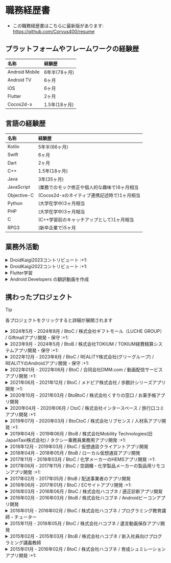 <!-- ---
stylesheet: https://cdnjs.cloudflare.com/ajax/libs/github-markdown-css/2.10.0/github-markdown.min.css
body_class: markdown-body
css: |-
  .page-break { page-break-after: always; }
  .markdown-body { font-size: 11px; }
  .markdown-body pre > code { white-space: pre-wrap; }
--- -->

# 職務経歴書

- この職務経歴書はこちらに最新版があります: https://github.com/Corvus400/resume

## プラットフォームやフレームワークの経験歴

|      名称      | 経験歴        |
|:---------------|:-----------|
| Android Mobile | 6年半(78ヶ月)  |
| Android TV     | 6ヶ月        |
| iOS            | 6ヶ月        |
| Flutter        | 2ヶ月        |
| Cocos2d-x      | 1.5年(18ヶ月) |

## 言語の経験歴

|     名称    | 経験歴                          |
|:------------|:-----------------------------|
| Kotlin      | 5年半(66ヶ月)                    |
| Swift       | 6ヶ月                          |
| Dart        | 2ヶ月                          |
| C++         | 1.5年(18ヶ月)                   |
| Java        | 3年(35ヶ月)                     |
| JavaScript  | (業務でのモック修正や個人的な趣味で)6ヶ月相当     |
| Objective-C | (Cocos2d-xのネイティブ連携記述時で)1ヶ月相当 |
| Python      | (大学在学中)3ヶ月相当                 |
| PHP         | (大学在学中)3ヶ月相当                 |
| C           | (C++学習前のキャッチアップとして)1ヶ月相当     |
| RPG3        | (新卒企業で)5ヶ月                   |

<div class="page-break"></div>

## 業務外活動

<!-- <details open><summary>DroidKaigi2023コントリビュート</summary> -->
<details><summary>DroidKaigi2023コントリビュート :+1: </summary>

- 8/14のリポジトリ公開から9/13までの30日間コントリビュートしました
- 結果と貢献を通じて何を学んだかは[Zenn](https://zenn.dev/todayama_r/articles/404e358eaac1f1)に纏めておりますのでそちらをご覧ください
- 今年も前年同様[Welcome Talkにてオーガナイザーの方々と並ぶ形でご紹介頂きました](https://x.com/Todayama_R/status/1702496851340193816?s=20)
- 今年は去年より貢献順位が一つ上がり[Takahiromさんに並ぶ二位の位置を占めることが出来ました](https://twitter.com/Todayama_R/status/1702496604190847010)

</details>

<!-- <details open><summary>DroidKaigi2022コントリビュート</summary> -->
<details><summary>DroidKaigi2022コントリビュート :+1: </summary>

- 9/6のリポジトリ公開から10/2までの26日間で[大小様々なPRを38個](https://github.com/DroidKaigi/conference-app-2022/pulls?q=is%3Apr+author%3ACorvus400+)作成
  - その内2個にリポジトリオーナーの[takahirom](https://github.com/takahirom)さんより[awesomeタグ](https://github.com/DroidKaigi/conference-app-2022/pulls?q=is%3Apr+author%3ACorvus400+is%3Aclosed+label%3Aawesome)を頂きました
- [Issueも16個消化し内5個がhigh priorityのもの](https://github.com/DroidKaigi/conference-app-2022/issues?q=is%3Aissue+assignee%3ACorvus400)でした
- [DroidKaigi2022 Day1 の Welcome Talk　にてオーガナイザーの方々と並ぶ形でご紹介頂きました](https://www.youtube.com/watch?v=P8BZw_yCokc&t=5327s)

![Insights](images/Insights.png)

</details>

<!-- <details open><summary>Flutter学習</summary> -->
<details><summary>Flutter学習</summary>

- [Flutter for Android developers](https://docs.flutter.dev/get-started/flutter-for/android-devs), [Flutter Layout Cheat Sheet](https://medium.com/flutter-community/flutter-layout-cheat-sheet-5363348d037e), [Flutter Gallery](https://gallery.flutter.dev/#/) の内容を踏まえて学習
  - https://github.com/Corvus400/my-flutter-cook-book-animation-app
  - https://github.com/Corvus400/my-flutter-for-android-developers-app
  - https://github.com/Corvus400/my_flutter_layout_cheat_seat_app
  - https://github.com/Corvus400/my_flutter_animation_tutorial_app
  - https://github.com/Corvus400/my-flutter-cook-book-effects-app

</details>

<!-- <details open><summary>Android Developers の翻訳動画を作成</summary> -->
<details><summary>Android Developers の翻訳動画を作成</summary>

- 参画先のキャッチアップ時間で話題として提供 https://zenn.dev/todayama_r

</details>

<div class="page-break"></div>

## 携わったプロジェクト

> [!TIP]
> 各プロジェクトをクリックすると詳細が展開されます

<!-- <details open><summary>2024年5月 - 2024年8月 / BtoC / 株式会社ギフトモール（LUCHE GROUP） / Giftmallアプリ開発・保守 :+1: </summary> -->
<details><summary>2024年5月 - 2024年8月 / BtoC / 株式会社ギフトモール（LUCHE GROUP） / Giftmallアプリ開発・保守 :+1: </summary>

# 触れた技術スタック

- Kotlin, Jetpack Compose, Android, RESTAPI, Kotlin Coroutine, RxJava, MVVM, Dagger Hilt, MockK, Kotest, firebase

# 概要
- ストアは[此方](https://play.google.com/store/apps/details?id=jp.co.giftmall)
- マルチモジュール構成を取っておりapp/feature/cross_domain/repository等から成る
- WebViewとNativeの混合構成

# 担当

- GiftmallAndroidアプリのABテスト対応・保守を主に実施
- チーム人数は3人

# 課題

- プロパーのAndroidエンジニアが1人で手が足りておらずABテスト対応などが人数が多いiOS側と比べ対応が間に合っていない
- ABテスト対応後のコードの消し忘れなどで使われなくなったコードが多数残ったままになっている

# 取り組み

- Jetpack Composeで構成された画面のABテスト対応を主に実施
- ABテスト対応で触った箇所でどこからも参照されていないコードをボーイスカウト・ルールに則り削除
  - 削除が必要な行数が多い場合はタスクを作成し別PRで対応することでレビューし辛い状態にならないように対応
- ABテスト対応時にキャッシュ(Singleton化されたFlowを持つ簡易キャッシュ)の既存バグを発見しそちらの修正も対応
  - Flowが<Set<E>>を保持していたのでkey-valueで扱えるMapに変更することで対応

# 工夫した点

- DroidKaigi2023での貢献を通して得た知見を活用
  - ex)ABテスト対応でハプティックフィードバックを導入する対応が有ったがDroidKaigiで同様の対応をしているPRを知っていたのでそちらを参照することで機能実装は数分で対応が完了
  - [参考にしたPR](https://github.com/DroidKaigi/conference-app-2023/pull/1126)

</details>

<!-- <details open><summary>2023年9月 - 2024年5月 / BtoB / 株式会社TOKIUM / TOKIUM経費精算システムアプリ開発・保守 :+1: </summary> -->
<details><summary>2023年9月 - 2024年5月 / BtoB / 株式会社TOKIUM / TOKIUM経費精算システムアプリ開発・保守 :+1: </summary>

# 触れた技術スタック

- Kotlin, Jetpack Compose, View base(Jetpack ComposeではないXML), Android, RESTAPI, Kotlin Coroutine, MVVM, LiveData, flow, Dagger2, androidx.paging, Robolectric, JUnit,

# 概要
- ストアは[此方]( https://play.google.com/store/apps/details?id=beartail.dr.keihi&hl=ja&gl=US&pli=1 )
- マルチモジュール構成(app/core/feature形式ではない)
- HiltではなくDagger2を使用してDIが行われている
- Full-ComposeではなくComposableとViewベースのUIとが混在
- Androidチームのテックリードとしてのロールが主な責務

# 担当

- TOKIUM経費精算システムアプリの新機能開発・保守を主に実施
- チーム人数は3人

# 課題
- 既存コードに影響されViewModel等の構造がベストプラクティクスから外れている
- 横連携・情報伝達・開発フロー等アプリのコード以外の部分にも多数問題が存在しそれらにより開発速度が上がらない状態が何年も続いている
  - 施策の進行時クリティカルパスの把握など通常のプロジェクト進行で必須となる事前準備がほぼ不足している
  - 施策の進行中に稼働を増やすことでしかカバー出来ない状態になることが多々発生
  - iOS側でサイレントで対応・修正している内容がAndroid側に連携されず本来発生しえなかった対応コストが余分に発生
- Figmaの有用性が低い
  - Figmaすらない画面の方が多数
  - 殆どの画面がスクリーンショットを貼り付けるだけのほぼ意味の無い状態になっている
  - テキスト色等具体的な数値等は過去に実装されたコードを見る事になっていた
- Figmaを含めたドキュメントの有用性が低い
  - ドキュメントが無いor重複して存在・記述間違いのため正しい仕様の把握が困難な状態となっておりコードが仕様の状態が何年も継続している
- Composableに対するテストが書かれたことが無かった

# 実装面以外の取り組み

- リファクタ・リアーキテクチャ計画の立案・ディスカッション・推進を主導
  - 施策の進行に伴ってリファクタ・リアーキテクチャでの対応が困難だと判断しリプレースをするメリットを説明しそちらを行うように推進
- 未整理だったSlackチャンネル・ドキュメント・Figmaの整理整頓を主導
  - PullRequestテンプレートから不要な記述を削除し必要な記述を追加しPRのレビュー効率を高める
  - [JetpackComposeに関連しない同名のクラスがサジェストされないようにする](https://github.com/DroidKaigi/conference-app-2023/pull/589)事で生産性を向上させる
  - 既に誰も見ていないbotの通知などが誰も止めずに何年も放置されていたので止め必要な情報が流れるのを防ぐ
  - チャンネル名に法則を持たせて統一しチャンネルを探す余計な手間を排除
  - GitHubの通知を行うチャンネルが存在せず手動でレビュー依頼メンションを既存メンバーが都度投稿していた
    - 専用チャンネルにGitHubアプリによるインテグレーションを追加することで余計な作業を排除
  - DroidkaigiのFigmaのようにComponent化した部品を使って画面を作成するよう主導
  - 先行して実装完了済のiOS側が作成したFigmaの内容構成に合わせComponent化した部品を用いて既存メンバーと協力してFigmaを作成
    - 本来はデザイナーが担う役割だがデザイナーが居ないため開発メンバーでFigmaを作成
  - 仕様の記述されているNotionの整理を主導
    - テンプレートを作成しビジネスサイド・開発メンバー双方がどこを見れば何の情報が有るかを分かりやすくする
- 会議体や会議の進行方法の変更を提案し横連携を行えるようにした
  - 朝会を夕会に改組
    - 重要なメンバーが参加出来ない日が多く機能していないため
  - 横展開を先に行いその後主催者が各自の進捗を聞く流れとなるように変更
    - 先に重要な連絡・ディスカッションを済ませてから主催者が進捗を聞くようにする
- 仕様の確認と段取り方法(何をまず確認しなければならないか等)の伝授を既存メンバーに対して主導
  - 段取り不足による工程の遅延・やり直しの発生が初期は非常に目立ったため
  - PERT図の導入なども提案
- メンバーのレベルを高めるためDroidkaigiのPRから一つ選んでそれについて10分話す場を週に3回設けるよう主導
  - 10分としたのは[ANDPADの取り組みの記事]( https://tech.andpad.co.jp/entry/2020/09/23/095120 )を見てのこと
- JIRAのタスク番号が偶数・奇数かで既存メンバーのどちらが自分のPRを見るかを決めていたためそのルールをGitHubActionを使用して自動化

# 実装面の取り組み
- Robolectricを使ったユニットテストを導入(自分が追加したのは199件中154件)
  - テストを導入する前にテストの記述方針を既存メンバーと調査・ディスカッションした上で導入
  - テスト内容としてはnull/non-null/境界値をチェックすることでUIが仕様通りに表示されているかをチェックする
  - DisplayNameアノテーションを使って日本語でテストの説明を入れて分かりやすくしている(メソッド名称は英語)
  - painter等に何がセットされているかは直接確認する方法は無いのでそのような場合はcontentDescriptionにセットされた値をチェックすることで代替としている
- ViewModelの構造を一般的なAndroidアプリに近づけるよう主導
  - 不要なViewModelの依存・継承を排除
  - Repository/UseCaseからデータのCRUDを行う修正を主導
- Screen・Screenで利用するComposable・ボトムシートを担当し作成
  - 3画面・9部品・5つのボトムシートコンテンツ
  - それぞれ表示パターンを目視で素早く確認出来るようにPreviewアノテーションで境界値によるUI変化をパターン網羅するように表示させている
- DroidKaigiやNow in Androidの採用した方が良いパターンを導入し他の方にもそれに合わせてもらうよう主導
  - ViewModelで[buildUiState](https://github.com/DroidKaigi/conference-app-2023/blob/f255ed2f6f07f9f6f83bc3b15384b9bcf001d8e8/core/ui/src/commonMain/kotlin/io/github/droidkaigi/confsched2023/ui/UiStateBuilder.kt#L9)を使用するよう主導
  - ダミーデータを[fake(),fakes()メソッド](https://github.com/DroidKaigi/conference-app-2023/blob/f255ed2f6f07f9f6f83bc3b15384b9bcf001d8e8/core/model/src/commonMain/kotlin/io/github/droidkaigi/confsched2023/model/Timetable.kt#L104)を作成して提供

# 工夫した点

- DroidKaigi2023での貢献を通して得た知見を活用した

</details>

<!-- <details open><summary>2022年12月 - 2023年8月 / BtoC / REALITY株式会社(グリーグループ) / REALITYのAndroidアプリ開発・保守 :+1: </summary> -->
<details><summary>2022年12月 - 2023年8月 / BtoC / REALITY株式会社(グリーグループ) / REALITYのAndroidアプリ開発・保守 :+1: </summary>

# 触れた技術スタック

- Kotlin, Jetpack Compose, Android, Protocol Buffers, RESTAPI, Kotlin Coroutine, MVVM, LiveData, flow, koin, Lokalise

# 概要
- ストアURLは此方( https://play.google.com/store/apps/details?id=net.wrightflyer.le.reality&hl=ja&gl=US&pli=1 )
- マルチモジュール構成を取っておりfeature/libraries/data/coreから成る
- UaaL( Unity as a Library )を採用しておりUnityを使用してアバターの表示を行いUnityの上にネイティブのUIを表示する構造となっている
- 12言語対応のためLokaliseというサービスを使用しstrings.xmlは手動ではなくサービスから出力されたものを使用する形となっている
- 通信クライアント部分が別リポジトリで管理されており部分的にProtocol Buffersを使用
- 新機能開発の合間に整理されていない状態となっていたドキュメントの整理などチーム全体の効率を上げるタスクも自ら実行

# 担当
- REALITY Androidアプリの新機能開発・保守を主に実施
- チーム人数は10人

# 課題
- 他社ではチャットへの流入を増やすためのシェア導線が準備されているがREALITYではアプリ外シェアがメインとなっており流入が少ない状態となっていた
- デフォルトで通知がONになっておりフォロー通知が頻繁に飛ぶため通知をOFFにされるケースが多い状態となっていた　加えて通知をOFFにするとONに戻すきっかけが存在していない
- Plural機能が使用されていないため単位の単数複数形が存在する言語の翻訳品質が低下していた
- GitHubのWikiに情報が集積されているものの整理されておらず必要な情報に辿り着くことが難しい状態となっていた

# 取り組み
- JetpackComposeによる画面の作成・REST APIの追加を実施
- JetpackComposeではpluralStringResourceを使用しXMLではgetQuantityStringを使用する事でLokaliseから出力されるリソースを表示出来るようにした
- チーム内にて協議しプロジェクト内にDocsフォルダを作成しWikiとDocsの役割分担を行い整理を実施

# 工夫した点
- DroidKaigi2022での貢献を通して得た知見を活用した

</details>

<div class="page-break"></div>

<!-- <details open><summary>2022年01月 - 2022年06月 / BtoC / 新規動画配信サービスアプリ開発 :+1: </summary> -->
<details><summary>2022年01月 - 2022年06月 / BtoC / 合同会社DMM.com / 動画配信サービスアプリ開発 :+1: </summary>

# 触れた技術スタック

- Android TV, Kotlin, GraphQL, Apollo Client, Kotlin CoroutineKotlin Multiplatform Mobile, ExoPlayer, LiveData, Kotlin Flow, Koin, MVVM, DDD, Mermaid, PlantUML, JavaScript, Node.js

# 概要
- 動画配信サービスアプリを置き換えるためのAndroid TV開発
- Kotlin Multiplatform Mobile(KMM)を利用したマルチモジュール/マルチフレームワーク構成
- GraphQL(BFF)のQueryとMutation部分も設計・実装
- 各種スキーマの定義も実施
- 設計の際にはMermaidやPlantUMLを使用してクラス図を作成しレビュー
- 主体的に自チームだけでなく各チームと仕様や実装についてやり取りを行い自走しタスクを進めた
- Android知識のキャッチアップを行う時間が業務中に有りその時間の為に [Android Developers の翻訳動画を作成](https://zenn.dev/todayama_r)するなどした
- 5/17時点で 対応画面数は10以上 UseCase類の設計も10以上 作成したPRは111個 コードは 20,290++ 9,208-- 1,191貢献

# 担当
- 17人チームのAndroid TV側を担当
- 基本設計・詳細設計・実装・単体テストを実施

# 課題 
- Android TV側にはNavigationコンポーネントが導入されておらずMainActivityのFragmentを各開発者がreplaceして遷移させる処理を各所に書いていた
  - 一ヵ月も絶たない内に遷移処理が複雑化しバグの温床になるのが目に見えていた
- Android TVはMobile開発では意識する必要のないフォーカス制御が肝であるが開発当初はチーム全員がフォーカス制御が上手く出来ず開発速度が停滞した
- GraphQLの知識が0のメンバーが殆どで有りダミーデータの直書きからQueryやMutationを実行するよう置き換える際にも開発速度が停滞した
- KMMのためiOS,Android Mobile, Android TV総勢30名以上がソースに触れる為CI(Bitrise)チェックをすり抜けてdevelopのビルドが通らない状態になる事が頻発した
- 既存サービスが有るとはいえ新規の大規模開発のためリードエンジニアだけでは対応が追い付かない部分が多々有り日々いくつもの問題が発生していた

# 取り組み 
- KoinのSharedViewModelと遷移先を判定するためのsealed interfaceを用意し各実装者がバラバラに記述していた遷移処理を統一させた
- Android TV特有のライブラリであるLeanbackのキャッチアップをチーム全体で行いフォーカス制御が上手く出来ないRecyclerViewの代わりにRowsSupportFragmentを使用するなどして開発速度の停滞を防いだ
- 自分が[参画前にキャッチアップしていたGraphQLの知識](https://github.com/Corvus400/my-server-for-graphql-learning)を基に他メンバーの実装を助ける等して開発速度の停滞を防いだ
- PRマージ後にローカルでビルド出来るかをこまめにチェックする等して対応
  - BitriseのプランをTeamsより上のVelocityプランへ引き上げるとTeamsへ戻す際に手続きに時間がかかるため
  - 最新developを取り込み必須にする設定にも出来たが頻繁にdevelopへPRがマージされる状況ではいつ迄経ってもマージできない状況になり開発速度が低下する為上記の対応
- GraphQLのモックサーバがNodemonで自動再起動されるようになっていたがindex.jsと同じディレクトリのJSファイルのみ監視しており.graphqlファイルの変更が監視されていなかった
  - そのため監視されるようにpackage.jsonを修正する対応を実施
- GraphQLにてカスタムスカラーが定義されていたもののモックされていなかった為参照されるとResolve出来ずクラッシュしていた
  - カスタムスカラーをモックするように定義を修正する対応を実施
- 他にもドキュメント(Markdown)を適宜修正するPRを出し全体周知する対応を実施する等割り当てられたタスク以外の球拾いタスクも適宜実行し対応

# 工夫した点 
- 自チームだけでなく他チームなど全体を見て重複作業の発生防止や困っている点を把握対応し個ではなくチームとしての開発速度を底上げできるよう努めた
- レビューを行う必要があるPRが毎日最低5件以上は出ており他のメンバーの作業をブロックしない為に時間を決めて全てレビューするよう務めた
- 参画前から[GraphQL](https://github.com/Corvus400/my-server-for-graphql-learning)やJetpack ComposeをUdemyの動画を購入して翻訳して見ながら実装をしてみる等してキャッチアップしていた

</details>

<!-- <details open><summary>2021年06月 - 2021年12月 / BtoC / 歩数計シリーズアプリ開発 :+1: </summary> -->
<details><summary>2021年06月 - 2021年12月 / BtoC / メドピア株式会社 / 歩数計シリーズアプリ開発 :+1: </summary>

# 触れた技術スタック

- Android Mobile, Kotlin, LiveData, Room, Dagger, Kotlin Coroutines, Kotlin Flow, DataBinding, Realm, Flipper, OneSignal

# 概要
- 歩数計シリーズアプリ開発(Android)
- 3つの歩数計アプリをそれぞれ担当
- 新規機能追加が主
- マルチモジュール・AAC（LiveData、ViewModel、Room）・Dagger採用の歩数計テンプレートアプリをsubtreeで取り込み各プロダクトに応じたカスタマイズを行うタイプとシングルモジュール・MVPのアプリそれぞれを担当
- フルリモートにて対応

# 担当
- 7人～14人チームのAndroid側を担当
- 実装・単体テスト・結合テスト・保守・運用を実施

# 課題
- テンプレートアプリ側でDeprecated等の警告が多数出ておりGitHubでのレビュー時にbotが警告を大量に出力していたのでそれを無くす必要が有る
  - 具体的には NetworkInfo(Deprecated)・FragmentPagerAdapter(Deprecated)・startActivityForResult(Deprecated)・onActivityResult(Deprecated)・requestPermissions(Deprecated)・kotlinx.coroutines.ExperimentalCoroutinesApi(experimental)・name shadowed・unnecessary safe call(Kotlinバージョンアップに伴う引数のnon-null変更)・type mismatch・whenのcase不足・never used・no cast needed・Interfaceと実装での引数名前違い
- 新規開発のテンプレートを使用したアプリではテンプレートアプリには無い歩数を示すマーク代わりの動物の画像をアニメーションさせる機能を追加する必要が有った
- 何れのアプリもPM側が余り仕様を把握していない状態の為言葉通りにタスクを進めるのは危うい状態
- 課金機能の実装と動作確認を行う要件への対応

# 取り組み
- 地道に警告文が出ている部分を一つ一つデグレしていないか確認しながら解消
- 先に参画している開発者にアドバイスを貰いつつ他のテンプレートアプリを使用していないアプリ側の処理を参考に実装
- SlackやBacklogや昼会で口頭確認して仕様の不整合や不明点を潰しながらあやふやな部分の仕様を明確化
- テンプレートアプリが実装済みの課金機能を使用して要件を満たす

# 工夫した点
- レビューは余り細かく見るプロジェクトでは無かったがレビュー負担を減らすのと見逃しを減らす為に説明を加えた方が良いと思った箇所にGitHub上でシングルコメントを各所に追記した状態でPRを出していた
- 既存のテンプレートアプリの出来が良いので独自色を出すのは控え可能な限りテンプレートアプリの処理を参考にして機能追加や改修を行う事で作業時間を極限まで短縮した

</details>

<div class="page-break"></div>

<!-- <details open><summary>2020年10月 - 2021年03月 / BtoBtoC / お薬手帳アプリ開発</summary> -->
<details><summary>2020年10月 - 2021年03月 / BtoBtoC / 株式会社くすりの窓口 / お薬手帳アプリ開発</summary>

# 概要

- お薬手帳機能他血圧手帳等複合機能アプリ開発(BtoBtoC)
- Crashlyticsに記録された不具合の改修対応等が主。

# 担当
- 6人チームのAndroid側を担当
- 実装・単体テスト・結合テストを実施

</details>

<div class="page-break"></div>

<!-- <details open><summary>2020年04月 - 2020年06月 / CtoC / 旅行口コミアプリ開発 :+1: </summary> -->
<details><summary>2020年04月 - 2020年06月 / CtoC / 株式会社インタースペース / 旅行口コミアプリ開発 :+1: </summary>

# 触れた技術スタック

- Android Mobile, Kotlin, iOS, Swift, Redux, DDD, Navigator, Spek2, MockK, Mockito, Adjust, Repro, Crashlytics, DataBinding

# 概要
- 旅行先の口コミ掲載アプリ開発
- Redux・DDDのコンビネーション構成に沿って機能追加を担当
- アーキテクチャーはRobert C. MartinのClean Architectureを参考としたものを採用
- 画面の追加はNavigationコンポーネントにより実装(1Activity多Fragment)
- テスト(Spek2)の追加も機能追加と同時に実施
- app,ui,domain,infrastructureからなるマルチモジュール構造
- フルリモートにて対応

# 担当
- 5人チームのAndroid側を担当
- 実装・単体テスト・結合テストを実施

# 課題
- iOSで先行してリリースされている自社サービスアプリをAndroidでも展開する事が目的
- PMが仕様を余り把握しておらずドキュメントもあてにならない状態の為先にリリースされているiOS側のコードを見て実装を進める流れになっていた
- 実現したい内容に比して複雑なアーキテクチャーを採用している為新規機能追加や改修のスピードが落ちていた

# 取り組み
- Swiftコードを読み解きiOS側のアプリの動作を見ながら仕様の不明点を解消して実装を進めた
- キャッチアップが足りていない点を補いつつ実装を進めた

# 工夫した点
- 業務時間外でもキャッチアップを積極的に行った

</details>

<div class="page-break"></div>

<!-- <details open><summary>2019年07月 - 2020年03月 / BtoCtoC / 人材系アプリ開発 :+1: </summary> -->
<details><summary>2019年07月 - 2020年03月 / BtoCtoC / 株式会社リブセンス / 人材系アプリ開発 :+1: </summary>

# 触れた技術スタック

- Android Mobile, Kotlin, Java, RxJava, DbFlow, Room, iOS, Swift, Adjust, Repro

# 概要
- 成功報酬型人材紹介アプリ開発
- アーキテクチャーはRobert C. MartinのClean Architectureを参考としたものを採用
- 機能追加・改修・ABテスト対応を実施
- RxJava1系から2系への移行とKotlin化対応も施策対応と並行して実施
- DbFlowからRoomへのマイグレーション対応も一部実施
- 正社員の方とのディスカッションに参加し要件定義部分から関わる開発スタイル
- 正社員の方と同様10%ルールに参加しiOSアプリ側の簡単な改修も行う
- 当初は出社での業務で後半よりフルリモートにて対応
- 9ヶ月で作成したPRは凡そ90個 コードは 974コミット 52,377++ 31,415-- 1,434貢献

# 担当
- 7人チームのAndroid側を担当
- 実装・単体テスト・結合テスト・保守・運用を実施

# 課題 
- Java部分が多くRxJava1やDbFlow等が使用されている部分が多くグロースに繋がり辛い部分の近代化改修が遅遅として進んでいない状態だった
- スピーディーにABテスト対応を行いグロースさせる事が非常に重視される現場だった為余日管理が他の案件より高度な物を要求された
- レビュー時にもパフォーマンスやコードの分かりやすさを非常に厳密に求められた

# 取り組み 
- 新規追加分のコードはKotlinで書き既存部分の改修やABテスト対応時についでにKotlin化や陳腐化したライブラリの入れ替えを実施
- 余日精度を上げるためにどのタスクにどの位の時間を費やしたかを日単位ではなく時間単位で毎日記録
- 可能な限り過去のレビュー指摘事項と同じ指摘事項が付かないようPRを出す前に過去のPRの指摘事項を確認してからレビューを依頼

# 工夫した点 
- PM等が会議に多く時間を取られるため仕様策定や確認に時間を多く割ける環境では無かった
  - ツーカーで済むコミュニケーションとなるように仕様の不明点を5W1Hを徹底して箇条書きにして短い文章となるようにして伝えるよう特に気を配った
- どの位の時間で終わるか不透明な部分から重点的に見積もりするようにした
- 時間が限られているので特に指摘回数が多い指摘事項については個人用SlackにメモしてPRを出す前に確認するようにした

</details>

<div class="page-break"></div>

<!-- <details open><summary>2019年04月 - 2019年06月 / BtoB / タクシー乗務員業務用アプリ開発 :+1: </summary> -->
<details><summary>2019年04月 - 2019年06月 / BtoB / 株式会社Mobility Technologies(旧JapanTaxi株式会社) / タクシー乗務員業務用アプリ開発 :+1: </summary>

# 触れた技術スタック

- Android Mobile, Kotlin, DeviceOwner, ExoPlayer, AudioFocus, Service, Kotlin Coroutine, Timber, Kibana, Espresso

# 概要
- MaaS大手(現在は合併社名変更)の乗務員用アプリ開発
- Android側を担当
- DeviceOwner使用端末のOreo,Pie対応、Espressoテスト項目追加、ラジオ機能追加等(ExoPlayerやAudioFocusやService使用)
- IPタブレット(旧システム)・広告タブレット(乗客側に設置 広告掲示と料金決済等に使用)・乗務員タブレット(ナビゲーションや乗車前の乗客との連絡用 タブレットによってPh1,Ph2がそれぞれ存在)と機器が複数存在
- 出社での業務

# 担当
- 上記機器の内乗務員タブレットに使用するアプリ7人チームのAndroid開発を担当
- 実装・単体テスト・結合テストを実施

# 課題
- 乗務員が非常時にのみ使用する事を想定したラジオ機能を追加する必要が有る
  - ラジオ機能を使用している間もナビゲーションや乗客からの通話がかかってくる事が有るためAudioFocusによる制御は必須
- 新規決済手段を追加する必要が有る
  - 広告タブレットチーム側と連携する必要が有る
- DeviceOwnerを使用するアプリの為端末の更新に伴いAndroid9.0に対応する必要が有る
  - 単純にminSdkVersionを上げるだけではクラッシュして起動すらしないので起動するようにまず修正しそこから各機能が9.0更新前と同じ見た目で動くようにする必要が有る
    - 具体的には Apache HTTP対応・ManifestでのReceiver登録からregisterReceiverする方法への変更・network-security-configの設定など

# 取り組み
- 正社員の方より展開された正社員の方製のラジオアプリを参考にしてラジオ機能を追加した
- Android9.0更新時には地道に一つ一つ機能を手動で確認し表示崩れや機能が正常に動作するかの確認を目視とログ上で確認しながら改修
- 各機能の追加時に必要に応じてespressoテストを追加

# 工夫した点
- 正社員の方がミーティングや話し合いなどで拘束されている時間が長い為ツーカーで済むコミュニケーションとなるように仕様の不明点を5W1Hを徹底して箇条書きにして短い文章となるようにして伝えるよう特に気を配った

</details>

<div class="page-break"></div>

<!-- <details open><summary>2018年12月 - 2019年03月 / BtoC / 仮想通貨クライアントアプリ開発</summary> -->
<details><summary>2018年12月 - 2019年03月 / BtoC / 仮想通貨クライアントアプリ開発</summary>

# 概要

- BtoC向けの仮想通貨クライアントアプリ開発。

# 担当
- 5人チームのAndroid側を担当
- 実装・単体テストを実施

</details>

<!-- <details open><summary>2018年04月 - 2018年05月 / BtoB / ローカル仮想通貨アプリ開発</summary> -->
<details><summary>2018年04月 - 2018年05月 / BtoB / ローカル仮想通貨アプリ開発</summary>

# 概要

- BtoB向けの仮想通貨クライアントアプリ開発。

# 担当
- 5人チームのAndroid側を担当
- 詳細設計・実装・単体テストを実施

</details>

<div class="page-break"></div>

<!-- <details open><summary>2017年11月 - 2018年03月 / BtoC / 化学メーカーのHEMSアプリ開発 :+1: </summary> -->
<details><summary>2017年11月 - 2018年03月 / BtoC / 化学メーカーのHEMSアプリ開発 :+1: </summary>

# 概要
- Home Energy Management Systemアプリ開発
- フルスクラッチの為要件定義から実装迄を担当
- Android側の開発アドバイス、開発手法・ツール提案等も実施
- アーキテクチャはMVC
- 出社での業務

# 触れた技術スタック

- iOS, Swift, Carthage, Android Mobile, Kotlin, Bluetooth

# 担当
- 1-4人チームのiOS側を担当
- 詳細設計・実装・単体テストを実施

# 課題
- ECHONET Lite規格に沿って蓄電池や太陽光パネルと通信し通信によって得た値をグラフ等で表示する

# 取り組み
- どのようなアーキテクチャにするか、ライブラリの選定、READMEへの使用ライブラリやアーキテクチャを記載
- 要件定義を行いつつ一人でプロジェクトに従事
  - その後追加された人員も未経験者の為自身が後から来た人員に対して知見を共有
- Android側はフルKotlinだったがAndroid開発未経験者とJavaでのAndroid開発のみ経験が有る人員だった為Kotlinでの開発の知見や開発手法・ツール提案などを実施し作業効率の向上を図った

# 工夫した点
- iOS開発自体が知識経験がほぼゼロの状態なので業務時間外でもキャッチアップを行い不利を補った
  - Bluetooth通信については iOS×BLE Core Bluetoothプログラミング を参考に実装


</details>

<div class="page-break"></div>

<!-- <details open><summary>2017年06月 - 2017年11月 / BtoC / 空調機・化学製品メーカーの製品用リモコンアプリ開発 :+1: </summary> -->
<details><summary>2017年06月 - 2017年11月 / BtoC / 空調機・化学製品メーカーの製品用リモコンアプリ開発 :+1: </summary>

# 触れた技術スタック

- Android Mobile, Java, Glide

# 概要
- 大手空調機・化学製品メーカーのエアコン・空気清浄機のリモコン(宅内・宅外)アプリ開発のAndroid側を担当
- 開発体制の改善提案等も実施
- 出社での業務

# 担当
- 6人チームのAndroid側を担当
- 基本設計・詳細設計・実装・単体テストを実施

# 課題
- 空調製品を操作するアプリの機能追加・改修を行う

# 取り組み
- メーカー側のブランドキャラクターのAnimation GIFを読み込み動作させる
  - Androidのアニメーション機能を用いてアニメーションさせていないので途中で動作を止める等の細かい制御が簡単に出来ず実装が難航
- 屋外からの空調機器操作を行う機能を追加する
  - LANに接続された空調製品とアプリを仲立ちする機器が有りそちらと連携する事で温度・湿度の取得や運転モードの設定を空調製品に伝達する機能
  - 当時の法律では屋外からの家電操作が厳しく制限されていたため法律に配慮した実装となり仕様が難解になり実装が難航
- 新しい運転モードへの対応

# 工夫した点
- 正社員同様業務委託メンバーも顧客と仕様調整を行うミーティングに参加するよう求められていたので積極的により実装が簡単になるよう働きかけた
- 他のメンバーの誰一人としてレビューをする意味を理解しておらず相互レビューではあったが仕様不備指摘や実装改善提案などをレビューでしていない状態だった
  - リーダブルコードを基にしながらレビューで他メンバーにどのようにレビューをするかを示した
- ECサイトアプリ開発の時と同様テスト項目書を作成する事を求められたのでテスト観点表を作成してそれを基にしてテスト項目書を作成する流れになるよう働きかけた
- Gitのコミットメッセージやコメントもコードを日本語で説明するような役に立たない状態だったのでコードには How コミットログには Why コードコメントには Why not を書く形にするようレビューを中心として働きかけた
  - メソッド名も同様

</details>

<div class="page-break"></div>

<!-- <details open><summary>2017年02月 - 2017年05月 / BtoB / 配送事業者のアプリ開発</summary> -->
<details><summary>2017年02月 - 2017年05月 / BtoB / 配送事業者のアプリ開発</summary>

# 概要

- 大手配送事業者の次世代業務端末機の開発。

# 担当
- 10人チームのAndroid側を担当
- 詳細設計・実装・単体テスト・結合テストを実施

</details>

<!-- <details open><summary>2016年06月 - 2017年01月 / BtoC / ECサイトアプリ開発 :+1: </summary> -->
<details><summary>2016年06月 - 2017年01月 / BtoC / ECサイトアプリ開発 :+1: </summary>

# 概要
- 大手コンビニ事業者が、複数アプリで提供していたサービスを統合する事を目的とするアプリの開発
- 出社での業務

# 担当
- 6人チームのAndroid側を担当
- 基本設計・詳細設計・実装・単体テスト・結合テストを実施

# 課題
- 多数ある自社ブランドを一つのアプリで提供する事を目的とするアプリの機能追加や改修を行う

# 取り組み
- Nativeのログイン画面をWebViewに置き換える
  - 通常は逆だがコンビニ事業者側よりログイン画面のデザイン都合でWebView化を行う事となった
  - DOMをJavaScriptで細かく制御する必要が有るがこの時期のAndroid端末はOSバージョンや端末によってWebViewの動作が一様でない為最後までこの部分の実装で難航する事になる
- Excelで基本設計書・詳細設計書・テスト仕様書を作成する事を求められる為実装前にそれらのドキュメントレビューを行い実装を行う流れ
  - ウォーターフォールだが設計書のレビューが通った後に実装を進めると実現出来ないケースや想定通りに動作しない事が判明するケースが多く設計書を修正しながら実装をする事が多かった
  - テスト仕様書についてはテスト仕様書そのものをレビューすると項目自体が多すぎてレビュー漏れが多発した為後半からはテスト観点表をレビューしそれを基にテスト項目書を作成し手動テストを行う流れとなった
- 一つ一つの実装にログ出力とコメントを書く事が求められた為要望に沿って実装
  - コメントが実装と乖離したり間違っている事も多いが保守されず放置されている
  - 使用されていないクラスの削除も認められない為不要なコードが多数残ったまま放置されている

# 工夫した点
- プロジェクト体制や人員に多くの問題を抱える中で周りの先に参画しているエンジニアに仕様やコーディングについての助言を積極的に請う事で作業時間の短縮を図った

</details>

<div class="page-break"></div>

<!-- <details open><summary>2016年03月 - 2016年06月 / BtoC / 適正診断アプリ開発</summary> -->
<details><summary>2016年03月 - 2016年06月 / BtoC / 株式会社ハコブネ / 適正診断アプリ開発</summary>

# 概要

- 職業適性を診断するアプリの開発の端末側を一人で担当。
- 企画内容に基づいて開発。
- Cocos2d-x使用。

# 担当
- 要件定義・基本設計・詳細設計・実装・単体テスト・結合テスト・総合テスト・保守・運用を実施

</details>

<!-- <details open><summary>2016年02月 - 2016年03月 / BtoB / Androidビーコンアプリ開発</summary> -->
<details><summary>2016年02月 - 2016年03月 / BtoB / 株式会社ハコブネ / Androidビーコンアプリ開発</summary>

# 概要

- バスの通行状態を検知するビーコンアプリの開発の端末側を一人で担当。

# 担当
- 要件定義・基本設計・詳細設計・実装・単体テスト・結合テスト・総合テスト・保守・運用を実施

</details>

<!-- <details open><summary>2016年01月 - 2016年02月 / BtoC / プログラミング教育講師・チューター</summary> -->
<details><summary>2016年01月 - 2016年02月 / BtoC / 株式会社ハコブネ / プログラミング教育講師・チューター</summary>

# 概要

- 子供向けにプログラミング授業を中学校や学習塾などへ提供。講師の育成など。
- Scratchを使用。

</details>

<!-- <details open><summary>2015年11月 - 2016年05月 / BtoC / 遺言動画保存アプリ開発</summary> -->
<details><summary>2015年11月 - 2016年05月 / BtoC / 株式会社ハコブネ / 遺言動画保存アプリ開発</summary>

# 概要

- 遺言動画を撮影・保存するアプリの開発の端末側を一人で担当。
- 企画内容に基づいて開発。

# 担当
- 要件定義・基本設計・詳細設計・実装・単体テスト・結合テスト・総合テスト・保守・運用を実施

</details>

<div class="page-break"></div>

<!-- <details open><summary>2015年02月 - 2015年03月 / BtoB / 新入社員向けプログラミング講義教師</summary> -->
<details><summary>2015年02月 - 2015年03月 / BtoB / 株式会社ハコブネ / 新入社員向けプログラミング講義教師</summary>

# 概要

- 他社の新人教育要員として参画。
- Scratchを使用。


</details>

<div class="page-break"></div>

<!-- <details open><summary>2015年01月 - 2016年02月 / BtoC / 育成シュミレーションアプリ開発 :+1: </summary> -->
<details><summary>2015年01月 - 2016年02月 / BtoC / 株式会社ハコブネ / 育成シュミレーションアプリ開発 :+1: </summary>

# 触れた技術スタック

- Cocos2d-x, Android Mobile, iOS, C++, Java, Objective-C, ニフクラ mobile backend

# 概要
- 自社開発の昆虫育成シュミレーションアプリを企画・開発
- 台湾ベンダーとの共同事業。Cocos2d-x使用
- 10月のリリース後はアップデートや保守等を一人で実施
- 出社での業務

# 担当
- 1-4人チームの実装を担当
- 要件定義・基本設計・詳細設計・実装・単体テスト・結合テスト・総合テスト・保守・運用を実施

# 課題
- 受託開発メインの会社だったが自社プロダクトを持つために協業している台湾の会社と協力しゲームアプリを作成する

# 取り組み
- Cocos2d-xを使用する事でAndroid・iOSそれぞれでゲームアプリを提供する
  - Cocos2d-xのバージョンアップが頻繁に有り公式のバージョンアップコマンドを単純に実行すると失敗しビルドが出来なくなる事が多い等決して使い勝手の良いフレームワークでは無かった
  - Cocos Studio を当初使用して開発していたため保守の段階で Cocos Creator になった際にデータに互換性が無く保守が難航
- C++コードからは呼び出せない各OS依存の処理(SNSへの投稿でIntentを使用する等)はJNI等を使用してネイティブ連携
- 自社のデザイナープランナーと台湾ベンダーのデザイナープランナープログラマーと協力し企画から実装・テストまで全部担当
  - 台湾ベンダー側のプログラマーのコード品質が低すぎたため途中から外れて頂きその部分も自分で巻き取り
- アプリのimpressionの効果測定の為のライブラリ導入(C++ではなくJavaとObjective-Cでそれぞれ導入)
- PUSH通知を行うためにニフクラ mobile backendを導入
  - 公式ドキュメント通りに導入しようとすると上手くいかなかった為導入が難航

# 工夫した点
- 業務時間外でのキャッチアップ
- 入れ替わりで辞めていった正社員の方が在籍している間に可能な限り知見の共有を行ってもらう事で知識・経験不足を補った

</details>